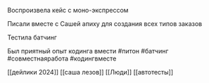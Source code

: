 Воспроизвела кейс с моно-экспрессом

Писали вместе с Сашей апиху для создания всех типов заказов

Тестила батчинг

Был приятный опыт кодинга вмести
 #питон #батчинг   #совместнаяработа #кодингвместе

[[дейлики 2024]]
[[саша лезов]]
[[Люди]]
[[автотесты]]